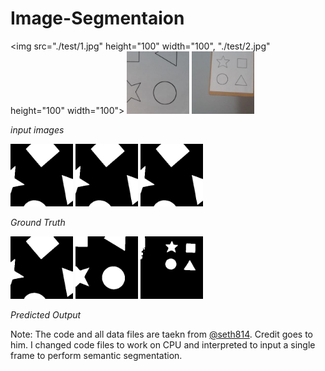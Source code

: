 # Image-Segmentaion

<img src="./test/1.jpg" height="100" width="100", "./test/2.jpg" height="100" width="100">
<img src="./test/2.jpg" height="100" width="100">
<img src="./test/3.jpg" height="100" width="100">

  *input images*

<img src="./mask/1.png" height="100" width="100">
<img src="./mask/1.png" height="100" width="100">
<img src="./mask/1.png" height="100" width="100">
 
 *Ground Truth*

<img src="./pred/1.png" height="100" width="100">
<img src="./pred/2.png" height="100" width="100">
<img src="./pred/3.png" height="100" width="100">

 *Predicted Output*






Note: The code and all data files are taekn from [@seth814](https://github.com/seth814). Credit goes to him. I changed code files to work on CPU and interpreted to input a single frame to perform semantic segmentation.
